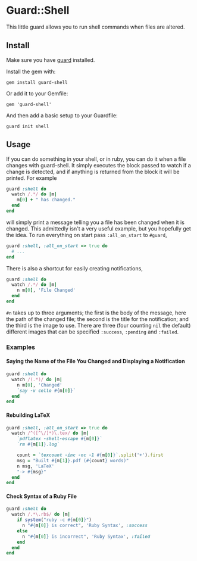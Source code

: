 # Guard::Shell

This little guard allows you to run shell commands when files are altered.


## Install

Make sure you have [guard](http://github.com/guard/guard) installed.

Install the gem with:

    gem install guard-shell

Or add it to your Gemfile:

    gem 'guard-shell'

And then add a basic setup to your Guardfile:

    guard init shell


## Usage

If you can do something in your shell, or in ruby, you can do it when a file changes
with guard-shell. It simply executes the block passed to watch if a change is 
detected, and if anything is returned from the block it will be printed. For example

``` ruby
guard :shell do
  watch /.*/ do |m|
    m[0] + " has changed."
  end
end
```

will simply print a message telling you a file has been changed when it is changed.
This admittedly isn't a very useful example, but you hopefully get the idea. To run
everything on start pass `:all_on_start` to `#guard`,

``` ruby
guard :shell, :all_on_start => true do
  # ...
end
```

There is also a shortcut for easily creating notifications,

``` ruby
guard :shell do
  watch /.*/ do |m|
    n m[0], 'File Changed'
  end
end
```

`#n` takes up to three arguments; the first is the body of the message, here the path
of the changed file; the second is the title for the notification; and the third is
the image to use. There are three (four counting `nil` the default) different images
that can be specified `:success`, `:pending` and `:failed`.


### Examples

#### Saying the Name of the File You Changed and Displaying a Notification

``` ruby
guard :shell do
  watch /(.*)/ do |m|
    n m[0], 'Changed'
    `say -v cello #{m[0]}`
  end
end
```

#### Rebuilding LaTeX

``` ruby
guard :shell, :all_on_start => true do
  watch /^([^\/]*)\.tex/ do |m|
    `pdflatex -shell-escape #{m[0]}`
    `rm #{m[1]}.log`

    count = `texcount -inc -nc -1 #{m[0]}`.split('+').first
    msg = "Built #{m[1]}.pdf (#{count} words)"
    n msg, 'LaTeX'
    "-> #{msg}"
  end
end
```

#### Check Syntax of a Ruby File

``` ruby
guard :shell do
  watch /.*\.rb$/ do |m|
    if system("ruby -c #{m[0]}")
      n "#{m[0]} is correct", 'Ruby Syntax', :success
    else
      n "#{m[0]} is incorrect", 'Ruby Syntax', :failed
    end
  end
end
```